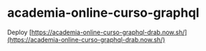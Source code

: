 # academia-online-curso-graphql

Deploy [https://academia-online-curso-graphql-drab.now.sh/](https://academia-online-curso-graphql-drab.now.sh/)